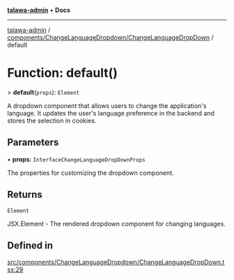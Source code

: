[**talawa-admin**](../../../../README.md) • **Docs**

***

[talawa-admin](../../../../modules.md) / [components/ChangeLanguageDropdown/ChangeLanguageDropDown](../README.md) / default

# Function: default()

\> **default**(`props`): `Element`

A dropdown component that allows users to change the application's language.
It updates the user's language preference in the backend and stores the selection in cookies.

## Parameters

• **props**: `InterfaceChangeLanguageDropDownProps`

The properties for customizing the dropdown component.

## Returns

`Element`

JSX.Element - The rendered dropdown component for changing languages.

## Defined in

[src/components/ChangeLanguageDropdown/ChangeLanguageDropDown.tsx:29](https://github.com/PalisadoesFoundation/talawa-admin/blob/9dd5d7fd647f8a7c9e1c1e14bf645b71b32c51c2/src/components/ChangeLanguageDropdown/ChangeLanguageDropDown.tsx#L29)

